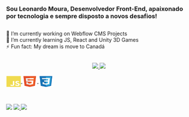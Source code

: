 ### Sou Leonardo Moura, Desenvolvedor Front-End, apaixonado por tecnologia e sempre disposto a novos desafios!

<!--
**LMoura94/LMoura94** is a ✨ _special_ ✨ repository because its `README.md` (this file) appears on your GitHub profile.

Here are some ideas to get you started:

- 🔭 I’m currently working on ...
- 🌱 I’m currently learning ...
- 👯 I’m looking to collaborate on ...
- 🤔 I’m looking for help with ...
- 💬 Ask me about ...
- 📫 How to reach me: ...
- 😄 Pronouns: ...
- ⚡ Fun fact: ...
-->
  
  ##
  
🔭 I’m currently working on Webflow CMS Projects <br>
🌱 I’m currently learning JS, React and Unity 3D Games <br>
⚡ Fun fact: My dream is move to Canadá<br>
  
  ##
  
<div align="center">
  <a href="https://github.com/Lmoura94">
  <img height="130em" src="https://github-readme-stats.vercel.app/api?username=Lmoura94&show_icons=true&theme=codeSTACKr&include_all_commits=true&count_private=true"/>
  <img height="130em" src="https://github-readme-stats.vercel.app/api/top-langs/?username=Lmoura94&layout=compact&langs_count=7&theme=codeSTACKr"/>
</div>
  
<div style="display: inline_block"><br>
  <img align="center" alt="Leo-Js" height="30" width="40" src="https://raw.githubusercontent.com/devicons/devicon/master/icons/javascript/javascript-plain.svg">
  <img align="center" alt="Leo-HTML" height="30" width="40" src="https://raw.githubusercontent.com/devicons/devicon/master/icons/html5/html5-original.svg">
  <img align="center" alt="Leo-CSS" height="30" width="40" src="https://raw.githubusercontent.com/devicons/devicon/master/icons/css3/css3-original.svg">
</div>
  
  ##
  
<div>
<div style="display: inline_block"><br>
 <a href="https://www.linkedin.com/in/leonardo-moura-a997b4200/" target="_blank"><img src="https://img.shields.io/badge/-LinkedIn-%230077B5?style=for-the-badge&logo=linkedin&logoColor=white" target="_blank"></a> 
<a href="https://api.whatsapp.com/send/?phone=%2B5512991897072&text&app_absent=0" target="_blank"><img src="https://img.shields.io/badge/WhatsApp-25D366?style=for-the-badge&logo=whatsapp&logoColor=white" target="_blank">
<a href="mailto:leonardo.moura.ismart@gmail.com" target="_blank"><img src="https://img.shields.io/badge/Gmail-D14836?style=for-the-badge&logo=gmail&logoColor=white" target="_blank">
 </div>

